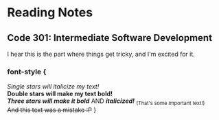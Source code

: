 # Reading Notes

## Code 301: Intermediate Software Development
I hear this is the part where things get tricky, and I'm excited for it.

### font-style {
*Single stars will italicize my text!*    
**Double stars will make my text bold!**    
***Three stars will make it bold*** AND ***italicized!*** <sub>(That's some important text!)</sub>    
~~And this text was a mistake :P~~
}
